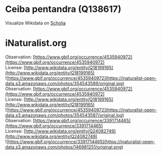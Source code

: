 
Ceiba pentandra (Q138617)
=========================
  
Visualize Wikidata on [Scholia](https://scholia.toolforge.org/taxon/Q138617)
# iNaturalist.org
  
Observation: [https://www.gbif.org/occurrence/4535940972](https://www.gbif.org/occurrence/4535940972)  
License: [http://www.wikidata.org/entity/Q18199165](http://www.wikidata.org/entity/Q18199165)  
![https://www.gbif.org/occurrence/4535940972](https://inaturalist-open-data.s3.amazonaws.com/photos/354543589/original.jpg)  
Observation: [https://www.gbif.org/occurrence/4535940972](https://www.gbif.org/occurrence/4535940972)  
License: [http://www.wikidata.org/entity/Q18199165](http://www.wikidata.org/entity/Q18199165)  
![https://www.gbif.org/occurrence/4535940972](https://inaturalist-open-data.s3.amazonaws.com/photos/354543587/original.jpg)  
Observation: [https://www.gbif.org/occurrence/3391714465](https://www.gbif.org/occurrence/3391714465)  
License: [http://www.wikidata.org/entity/Q24082749](http://www.wikidata.org/entity/Q24082749)  
![https://www.gbif.org/occurrence/3391714465](https://inaturalist-open-data.s3.amazonaws.com/photos/146981251/original.png)